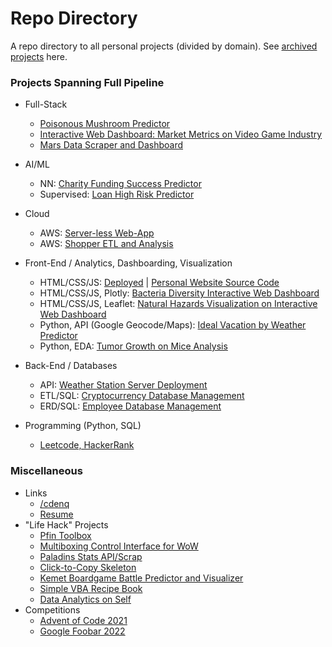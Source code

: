 # Repo Directory

A repo directory to all personal projects (divided by domain). See [archived projects](https://github.com/cdenq/my-other-directory) here.

### Projects Spanning Full Pipeline

- Full-Stack
    - [Poisonous Mushroom Predictor](https://github.com/cdenq/mushroom-edibility-predictor)
    - [Interactive Web Dashboard: Market Metrics on Video Game Industry](https://github.com/cdenq/web-dashboard-of-video-game-industry)
    - [Mars Data Scraper and Dashboard](https://github.com/cdenq/mars-data-scraper-and-dashboard)

- AI/ML
    - NN: [Charity Funding Success Predictor](https://github.com/cdenq/charity-funding-success-predictor)
    - Supervised: [Loan High Risk Predictor](https://github.com/cdenq/loan-high-risk-predicter)

- Cloud
    - AWS: [Server-less Web-App](https://github.com/cdenq/wild-rydes-server-less-web-app)
    - AWS: [Shopper ETL and Analysis](https://github.com/cdenq/aws-cloud-etl-shopper-data-analysis)

- Front-End / Analytics, Dashboarding, Visualization
    - HTML/CSS/JS: [Deployed](https://cdenq.github.io/) | [Personal Website Source Code](https://github.com/cdenq/cdenq.github.io)
    - HTML/CSS/JS, Plotly: [Bacteria Diversity Interactive Web Dashboard](https://github.com/cdenq/bacteria-diversity-interactive-web-dashboard)
    - HTML/CSS/JS, Leaflet: [Natural Hazards Visualization on Interactive Web Dashboard](https://github.com/cdenq/natural-hazard-visualization-interactive-web-dashboard)
    - Python, API (Google Geocode/Maps): [Ideal Vacation by Weather Predictor](https://github.com/cdenq/ideal-vacation-by-weather-predictor)
    - Python, EDA: [Tumor Growth on Mice Analysis](https://github.com/cdenq/tumor-growth-on-mice-analysis)

- Back-End / Databases
    - API: [Weather Station Server Deployment](https://github.com/cdenq/weather-station-data-api-deployment)
    - ETL/SQL: [Cryptocurrency Database Management](https://github.com/cdenq/etl-pipeline-on-crypto-data)
    - ERD/SQL: [Employee Database Management](https://github.com/cdenq/employee-sql-erd-management)

- Programming (Python, SQL)
    - [Leetcode, HackerRank](https://github.com/cdenq/my-coding-platforms)

### Miscellaneous
- Links
    - [/cdenq](https://github.com/cdenq/cdenq)
    - [Resume](https://github.com/cdenq/denq-resume-cv)
- "Life Hack" Projects
    - [Pfin Toolbox](https://github.com/cdenq/pfin-tools)
    - [Multiboxing Control Interface for WoW](https://github.com/cdenq/videogame-multi-client-control-interface)
    - [Paladins Stats API/Scrap](https://github.com/cdenq/video-game-performance-scraper-and-web-dashboard)
    - [Click-to-Copy Skeleton](https://github.com/cdenq/click-to-copy-skeleton)
    - [Kemet Boardgame Battle Predictor and Visualizer](https://github.com/cdenq/boardgame-battle-predictor-visualizer)
    - [Simple VBA Recipe Book](https://github.com/cdenq/simple-vba-recipe-book)
    - [Data Analytics on Self](https://github.com/cdenq/data-analysis-on-myself-p1)
- Competitions
    - [Advent of Code 2021](https://github.com/cdenq/my-advent-of-code-2021-solves)
    - [Google Foobar 2022](https://github.com/cdenq/my-google-foobar-solves)